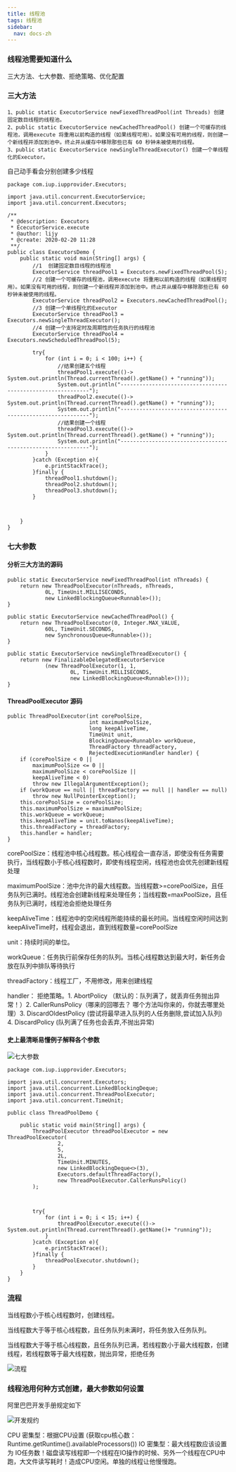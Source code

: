 ```yaml
---
title: 线程池
tags: 线程池
sidebar: 
  nav: docs-zh
---
```


### 线程池需要知道什么

三大方法、七大参数、拒绝策略、优化配置

### 三大方法

```
1、public static ExecutorService newFiexedThreadPool(int Threads) 创建固定数目线程的线程池。
2、public static ExecutorService newCachedThreadPool() 创建一个可缓存的线程池，调用execute 将重用以前构造的线程（如果线程可用）。如果没有可用的线程，则创建一个新线程并添加到池中。终止并从缓存中移除那些已有 60 秒钟未被使用的线程。
3、public static ExecutorService newSingleThreadExecutor() 创建一个单线程化的Executor。
```
自己动手看会分别创建多少线程
```
package com.iup.iupprovider.Executors;

import java.util.concurrent.ExecutorService;
import java.util.concurrent.Executors;

/**
 * @description: Executors
 * EcecutorService.execute
 * @author: lijy
 * @create: 2020-02-20 11:28
 **/
public class ExecutorsDemo {
    public static void main(String[] args) {
        //1  创建固定数目线程的线程池
        ExecutorService threadPool1 = Executors.newFixedThreadPool(5);
        //2 创建一个可缓存的线程池，调用execute 将重用以前构造的线程（如果线程可用）。如果没有可用的线程，则创建一个新线程并添加到池中。终止并从缓存中移除那些已有 60 秒钟未被使用的线程。
        ExecutorService threadPool2 = Executors.newCachedThreadPool();
        //3 创建一个单线程化的Executor
        ExecutorService threadPool3 = Executors.newSingleThreadExecutor();
        //4 创建一个支持定时及周期性的任务执行的线程池
        ExecutorService threadPool4 = Executors.newScheduledThreadPool(5);

        try{
            for (int i = 0; i < 100; i++) {
                //结果创建五个线程
                threadPool1.execute(()-> System.out.println(Thread.currentThread().getName() + "running"));
                System.out.println("------------------------------------------------------------");
                threadPool2.execute(()-> System.out.println(Thread.currentThread().getName() + "running"));
                System.out.println("------------------------------------------------------------");
                //结果创建一个线程
                threadPool3.execute(()-> System.out.println(Thread.currentThread().getName() + "running"));
                System.out.println("------------------------------------------------------------");
            }
        }catch (Exception e){
            e.printStackTrace();
        }finally {
            threadPool1.shutdown();
            threadPool2.shutdown();
            threadPool3.shutdown();
        }



    }
}

```

### 七大参数

#### 分析三大方法的源码
```
public static ExecutorService newFixedThreadPool(int nThreads) {
    return new ThreadPoolExecutor(nThreads, nThreads,
            0L, TimeUnit.MILLISECONDS,
            new LinkedBlockingQueue<Runnable>());
}

public static ExecutorService newCachedThreadPool() {
    return new ThreadPoolExecutor(0, Integer.MAX_VALUE,
            60L, TimeUnit.SECONDS,
            new SynchronousQueue<Runnable>());
}

public static ExecutorService newSingleThreadExecutor() {
    return new FinalizableDelegatedExecutorService
            (new ThreadPoolExecutor(1, 1,
                    0L, TimeUnit.MILLISECONDS,
                    new LinkedBlockingQueue<Runnable>()));
}
```

#### ThreadPoolExecutor 源码
```
public ThreadPoolExecutor(int corePoolSize,
                          int maximumPoolSize,
                          long keepAliveTime,
                          TimeUnit unit,
                          BlockingQueue<Runnable> workQueue,
                          ThreadFactory threadFactory,
                          RejectedExecutionHandler handler) {
    if (corePoolSize < 0 ||
        maximumPoolSize <= 0 ||
        maximumPoolSize < corePoolSize ||
        keepAliveTime < 0)
        throw new IllegalArgumentException();
    if (workQueue == null || threadFactory == null || handler == null)
        throw new NullPointerException();
    this.corePoolSize = corePoolSize;
    this.maximumPoolSize = maximumPoolSize;
    this.workQueue = workQueue;
    this.keepAliveTime = unit.toNanos(keepAliveTime);
    this.threadFactory = threadFactory;
    this.handler = handler;
}
```

corePoolSize：线程池中核心线程数。核心线程会一直存活，即使没有任务需要执行，当线程数小于核心线程数时，即使有线程空闲，线程池也会优先创建新线程处理

maximumPoolSize：池中允许的最大线程数。当线程数>=corePoolSize，且任务队列已满时。线程池会创建新线程来处理任务；当线程数=maxPoolSize，且任务队列已满时，线程池会拒绝处理任务

keepAliveTime：线程池中的空闲线程所能持续的最长时间。当线程空闲时间达到keepAliveTime时，线程会退出，直到线程数量=corePoolSize

unit：持续时间的单位。

workQueue：任务执行前保存任务的队列。当核心线程数达到最大时，新任务会放在队列中排队等待执行

threadFactory：线程工厂，不用修改，用来创建线程

handler： 拒绝策略。1. AbortPolicy （默认的：队列满了，就丢弃任务抛出异常！）2. CallerRunsPolicy（哪来的回哪去？ 哪个方法叫你来的，你就去哪里处理）3. DiscardOldestPolicy (尝试将最早进入队列的人任务删除,尝试加入队列) 4. DiscardPolicy (队列满了任务也会丢弃,不抛出异常)

#### 史上最清晰易懂例子解释各个参数

![七大参数](https://jialiangbujiaj1a.github.io/imgs/线程池/七大参数.jpg)

```
package com.iup.iupprovider.Executors;

import java.util.concurrent.Executors;
import java.util.concurrent.LinkedBlockingDeque;
import java.util.concurrent.ThreadPoolExecutor;
import java.util.concurrent.TimeUnit;

public class ThreadPoolDemo {

    public static void main(String[] args) {
        ThreadPoolExecutor threadPoolExecutor = new ThreadPoolExecutor(
                2,
                5,
                2L,
                TimeUnit.MINUTES,
                new LinkedBlockingDeque<>(3),
                Executors.defaultThreadFactory(),
                new ThreadPoolExecutor.CallerRunsPolicy()
        );



        try{
            for (int i = 0; i < 15; i++) {
                threadPoolExecutor.execute(()-> System.out.println(Thread.currentThread().getName()+ "running"));
            }
        }catch (Exception e){
            e.printStackTrace();
        }finally {
            threadPoolExecutor.shutdown();
        }
    }
}

```

### 流程

当线程数小于核心线程数时，创建线程。

当线程数大于等于核心线程数，且任务队列未满时，将任务放入任务队列。

当线程数大于等于核心线程数，且任务队列已满，若线程数小于最大线程数，创建线程，若线程数等于最大线程数，抛出异常，拒绝任务

![流程](https://jialiangbujiaj1a.github.io/imgs/线程池/流程图.jpg)

### 线程池用何种方式创建，最大参数如何设置

阿里巴巴开发手册规定如下

![开发规约](https://jialiangbujiaj1a.github.io/imgs/线程池/开发手册.jpg)

CPU 密集型：根据CPU设置 (获取cpu核心数： Runtime.getRuntime().availableProcessors())
IO 密集型：最大线程数应该设置为 IO任务数！磁盘读写线程即一个线程在IO操作的时候、另外一个线程在CPU中跑，大文件读写耗时！造成CPU空闲。单独的线程让他慢慢跑。








